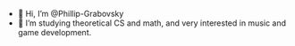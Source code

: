 - 👋 Hi, I’m @Phillip-Grabovsky
- 👀 I’m studying theoretical CS and math, and very interested in music and game development.

<!---
Phillip-Grabovsky/Phillip-Grabovsky is a ✨ special ✨ repository because its `README.md` (this file) appears on your GitHub profile.
You can click the Preview link to take a look at your changes.
--->
